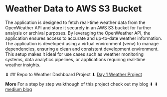 # Weather Data to AWS S3 Bucket

The application is designed to fetch real-time weather data from the OpenWeather API and store it securely in an AWS S3 bucket for further analysis or archival purposes. By leveraging the OpenWeather API, the application ensures access to accurate and up-to-date weather information. The application is developed using a virtual environment (venv) to manage dependencies, ensuring a clean and consistent development environment. This setup makes it ideal for use cases such as weather monitoring systems, data analytics pipelines, or applications requiring real-time weather insights.

&#x2B07; ## Repo to Weather Dashboard Project &#x2B07;
[Day 1 Weather Project](https://github.com/Xaidor/Weather-Dashboard)

**More**
For a step by step walkthough of this project check out my blog &#x2B07; &#x2B07;
[medium blog](https://medium.com/@KaylenAnderson/weather-dashboard-aws-72e1d791fc53)